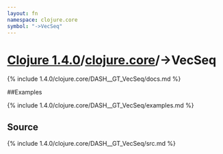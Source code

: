 ```yaml
---
layout: fn
namespace: clojure.core
symbol: "->VecSeq"
---
```


# [Clojure 1.4.0](../../)/[clojure.core](../)/->VecSeq

{% include 1.4.0/clojure.core/DASH__GT_VecSeq/docs.md %}

##Examples

{% include 1.4.0/clojure.core/DASH__GT_VecSeq/examples.md %}
## Source
{% include 1.4.0/clojure.core/DASH__GT_VecSeq/src.md %}

